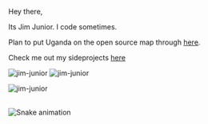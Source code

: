 Hey there,

Its Jim Junior. I code sometimes.

Plan to put Uganda on the open source map through [here](https://open.cranom.tech).

Check me out my sideprojects [here](https://open.cranom.tech)

![jim-junior](https://github-readme-stats.vercel.app/api/top-langs?username=jim-junior&show_icons=true&locale=en&layout=compact)
![jim-junior](https://github-readme-stats.vercel.app/api?username=jim-junior&show_icons=true&locale=en)
<p><img src="https://github-readme-streak-stats.herokuapp.com/?user=jim-junior&" alt="jim-junior" /></p>
<br clear="both">
<img src="https://raw.githubusercontent.com/jim-junior/portfolio/output/snake.svg" alt="Snake animation" />

